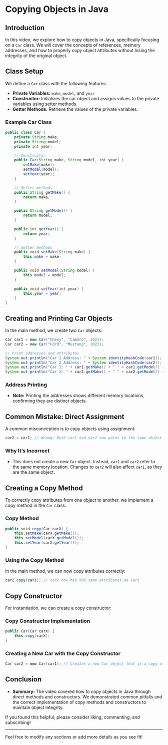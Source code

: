 
# Copying Objects in Java

## Introduction
In this video, we explore how to copy objects in Java, specifically focusing on a `Car` class. We will cover the concepts of references, memory addresses, and how to properly copy object attributes without losing the integrity of the original object.

## Class Setup
We define a `Car` class with the following features:
- **Private Variables:** `make`, `model`, and `year`
- **Constructor:** Initializes the car object and assigns values to the private variables using setter methods.
- **Getter Methods:** Retrieve the values of the private variables.

### Example Car Class
```java
public class Car {
    private String make;
    private String model;
    private int year;

    // Constructor
    public Car(String make, String model, int year) {
        setMake(make);
        setModel(model);
        setYear(year);
    }

    // Getter methods
    public String getMake() {
        return make;
    }

    public String getModel() {
        return model;
    }

    public int getYear() {
        return year;
    }

    // Setter methods
    public void setMake(String make) {
        this.make = make;
    }

    public void setModel(String model) {
        this.model = model;
    }

    public void setYear(int year) {
        this.year = year;
    }
}
```

## Creating and Printing Car Objects
In the main method, we create two `Car` objects:

```java
Car car1 = new Car("Chevy", "Camaro", 2021);
Car car2 = new Car("Ford", "Mustang", 2022);

// Print addresses and attributes
System.out.println("Car 1 Address: " + System.identityHashCode(car1));
System.out.println("Car 2 Address: " + System.identityHashCode(car2));
System.out.println("Car 1: " + car1.getMake() + " " + car1.getModel() + " " + car1.getYear());
System.out.println("Car 2: " + car2.getMake() + " " + car2.getModel() + " " + car2.getYear());
```

### Address Printing
- **Note:** Printing the addresses shows different memory locations, confirming they are distinct objects.

## Common Mistake: Direct Assignment
A common misconception is to copy objects using assignment:

```java
car2 = car1; // Wrong: Both car1 and car2 now point to the same object
```

### Why It’s Incorrect
- This does not create a new `Car` object. Instead, `car1` and `car2` refer to the same memory location. Changes to `car2` will also affect `car1`, as they are the same object.

## Creating a Copy Method
To correctly copy attributes from one object to another, we implement a copy method in the `Car` class:

### Copy Method
```java
public void copy(Car carX) {
    this.setMake(carX.getMake());
    this.setModel(carX.getModel());
    this.setYear(carX.getYear());
}
```

### Using the Copy Method
In the main method, we can now copy attributes correctly:

```java
car2.copy(car1); // car2 now has the same attributes as car1
```

## Copy Constructor
For instantiation, we can create a copy constructor:

### Copy Constructor Implementation
```java
public Car(Car carX) {
    this.copy(carX);
}
```

### Creating a New Car with the Copy Constructor
```java
Car car2 = new Car(car1); // Creates a new Car object that is a copy of car1
```

## Conclusion
- **Summary:** The video covered how to copy objects in Java through direct methods and constructors. We demonstrated common pitfalls and the correct implementation of copy methods and constructors to maintain object integrity.

If you found this helpful, please consider liking, commenting, and subscribing!

---

Feel free to modify any sections or add more details as you see fit!